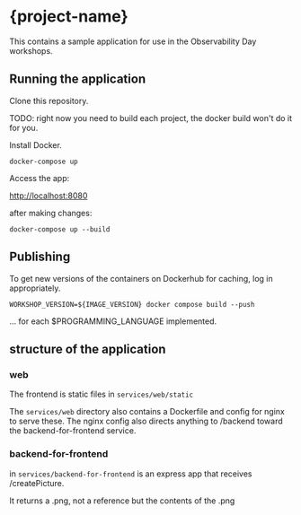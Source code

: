 
# {project-name}

This contains a sample application for use in the Observability Day workshops.

## Running the application

Clone this repository.

TODO: right now you need to build each project, the docker build won't do it for you.

Install Docker.

`docker-compose up`

Access the app:

[http://localhost:8080]()

after making changes:

`docker-compose up --build`

## Publishing

To get new versions of the containers on Dockerhub for caching, log in appropriately.

`WORKSHOP_VERSION=${IMAGE_VERSION} docker compose build --push`

... for each $PROGRAMMING_LANGUAGE implemented.

## structure of the application

### web

The frontend is static files in `services/web/static`

The `services/web` directory also contains a Dockerfile and config for nginx to serve these. The nginx config also directs anything to /backend toward the backend-for-frontend service.

### backend-for-frontend

in `services/backend-for-frontend` is an express app that receives /createPicture.

It returns a .png, not a reference but the contents of the .png


